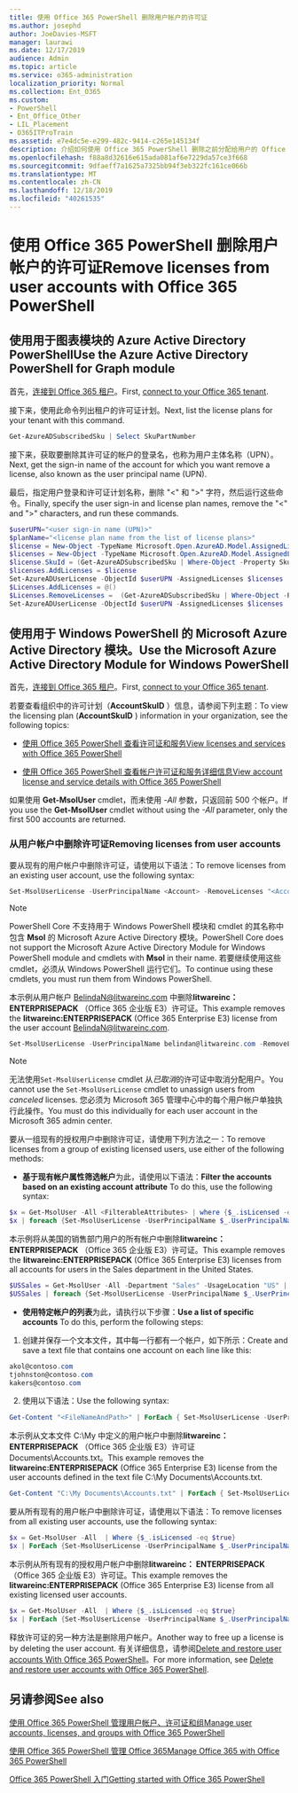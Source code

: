 ```yaml
---
title: 使用 Office 365 PowerShell 删除用户帐户的许可证
ms.author: josephd
author: JoeDavies-MSFT
manager: laurawi
ms.date: 12/17/2019
audience: Admin
ms.topic: article
ms.service: o365-administration
localization_priority: Normal
ms.collection: Ent_O365
ms.custom:
- PowerShell
- Ent_Office_Other
- LIL_Placement
- O365ITProTrain
ms.assetid: e7e4dc5e-e299-482c-9414-c265e145134f
description: 介绍如何使用 Office 365 PowerShell 删除之前分配给用户的 Office 365 许可证。
ms.openlocfilehash: f88a8d32616e615ada081af6e7229da57ce3f668
ms.sourcegitcommit: 9dfaeff7a1625a7325bb94f3eb322fc161ce066b
ms.translationtype: MT
ms.contentlocale: zh-CN
ms.lasthandoff: 12/18/2019
ms.locfileid: "40261535"
---
```

# <a name="remove-licenses-from-user-accounts-with-office-365-powershell"></a><span data-ttu-id="7f379-103">使用 Office 365 PowerShell 删除用户帐户的许可证</span><span class="sxs-lookup"><span data-stu-id="7f379-103">Remove licenses from user accounts with Office 365 PowerShell</span></span>

## <a name="use-the-azure-active-directory-powershell-for-graph-module"></a><span data-ttu-id="7f379-104">使用用于图表模块的 Azure Active Directory PowerShell</span><span class="sxs-lookup"><span data-stu-id="7f379-104">Use the Azure Active Directory PowerShell for Graph module</span></span>

<span data-ttu-id="7f379-105">首先，[连接到 Office 365 租户](connect-to-office-365-powershell.md#connect-with-the-azure-active-directory-powershell-for-graph-module)。</span><span class="sxs-lookup"><span data-stu-id="7f379-105">First, [connect to your Office 365 tenant](connect-to-office-365-powershell.md#connect-with-the-azure-active-directory-powershell-for-graph-module).</span></span>

<span data-ttu-id="7f379-106">接下来，使用此命令列出租户的许可证计划。</span><span class="sxs-lookup"><span data-stu-id="7f379-106">Next, list the license plans for your tenant with this command.</span></span>

```powershell
Get-AzureADSubscribedSku | Select SkuPartNumber
```

<span data-ttu-id="7f379-107">接下来，获取要删除其许可证的帐户的登录名，也称为用户主体名称（UPN）。</span><span class="sxs-lookup"><span data-stu-id="7f379-107">Next, get the sign-in name of the account for which you want remove a license, also known as the user principal name (UPN).</span></span>

<span data-ttu-id="7f379-108">最后，指定用户登录和许可证计划名称，删除 "<" 和 ">" 字符，然后运行这些命令。</span><span class="sxs-lookup"><span data-stu-id="7f379-108">Finally, specify the user sign-in and license plan names, remove the "<" and ">" characters, and run these commands.</span></span>

```powershell
$userUPN="<user sign-in name (UPN)>"
$planName="<license plan name from the list of license plans>"
$license = New-Object -TypeName Microsoft.Open.AzureAD.Model.AssignedLicense
$licenses = New-Object -TypeName Microsoft.Open.AzureAD.Model.AssignedLicenses
$license.SkuId = (Get-AzureADSubscribedSku | Where-Object -Property SkuPartNumber -Value $planName -EQ).SkuID
$licenses.AddLicenses = $license
Set-AzureADUserLicense -ObjectId $userUPN -AssignedLicenses $licenses
$Licenses.AddLicenses = @()
$Licenses.RemoveLicenses =  (Get-AzureADSubscribedSku | Where-Object -Property SkuPartNumber -Value $planName -EQ).SkuID
Set-AzureADUserLicense -ObjectId $userUPN -AssignedLicenses $licenses
```

## <a name="use-the-microsoft-azure-active-directory-module-for-windows-powershell"></a><span data-ttu-id="7f379-109">使用用于 Windows PowerShell 的 Microsoft Azure Active Directory 模块。</span><span class="sxs-lookup"><span data-stu-id="7f379-109">Use the Microsoft Azure Active Directory Module for Windows PowerShell</span></span>

<span data-ttu-id="7f379-110">首先，[连接到 Office 365 租户](connect-to-office-365-powershell.md#connect-with-the-microsoft-azure-active-directory-module-for-windows-powershell)。</span><span class="sxs-lookup"><span data-stu-id="7f379-110">First, [connect to your Office 365 tenant](connect-to-office-365-powershell.md#connect-with-the-microsoft-azure-active-directory-module-for-windows-powershell).</span></span>
   
<span data-ttu-id="7f379-111">若要查看组织中的许可计划（**AccountSkuID** ）信息，请参阅下列主题：</span><span class="sxs-lookup"><span data-stu-id="7f379-111">To view the licensing plan (**AccountSkuID** ) information in your organization, see the following topics:</span></span>
    
  - [<span data-ttu-id="7f379-112">使用 Office 365 PowerShell 查看许可证和服务</span><span class="sxs-lookup"><span data-stu-id="7f379-112">View licenses and services with Office 365 PowerShell</span></span>](view-licenses-and-services-with-office-365-powershell.md)
    
  - [<span data-ttu-id="7f379-113">使用 Office 365 PowerShell 查看帐户许可证和服务详细信息</span><span class="sxs-lookup"><span data-stu-id="7f379-113">View account license and service details with Office 365 PowerShell</span></span>](view-account-license-and-service-details-with-office-365-powershell.md)
    
<span data-ttu-id="7f379-114">如果使用 **Get-MsolUser** cmdlet，而未使用 _-All_ 参数，只返回前 500 个帐户。</span><span class="sxs-lookup"><span data-stu-id="7f379-114">If you use the **Get-MsolUser** cmdlet without using the _-All_ parameter, only the first 500 accounts are returned.</span></span>
    
### <a name="removing-licenses-from-user-accounts"></a><span data-ttu-id="7f379-115">从用户帐户中删除许可证</span><span class="sxs-lookup"><span data-stu-id="7f379-115">Removing licenses from user accounts</span></span>

<span data-ttu-id="7f379-116">要从现有的用户帐户中删除许可证，请使用以下语法：</span><span class="sxs-lookup"><span data-stu-id="7f379-116">To remove licenses from an existing user account, use the following syntax:</span></span>
  
```powershell
Set-MsolUserLicense -UserPrincipalName <Account> -RemoveLicenses "<AccountSkuId1>", "<AccountSkuId2>"...
```

>[!Note]
><span data-ttu-id="7f379-117">PowerShell Core 不支持用于 Windows PowerShell 模块和 cmdlet 的其名称中包含 **Msol** 的 Microsoft Azure Active Directory 模块。</span><span class="sxs-lookup"><span data-stu-id="7f379-117">PowerShell Core does not support the Microsoft Azure Active Directory Module for Windows PowerShell module and cmdlets with **Msol** in their name.</span></span> <span data-ttu-id="7f379-118">若要继续使用这些 cmdlet，必须从 Windows PowerShell 运行它们。</span><span class="sxs-lookup"><span data-stu-id="7f379-118">To continue using these cmdlets, you must run them from Windows PowerShell.</span></span>
>

<span data-ttu-id="7f379-119">本示例从用户帐户 BelindaN@litwareinc.com 中删除**litwareinc： ENTERPRISEPACK** （Office 365 企业版 E3）许可证。</span><span class="sxs-lookup"><span data-stu-id="7f379-119">This example removes the **litwareinc:ENTERPRISEPACK** (Office 365 Enterprise E3) license from the user account BelindaN@litwareinc.com.</span></span>
  
```powershell
Set-MsolUserLicense -UserPrincipalName belindan@litwareinc.com -RemoveLicenses "litwareinc:ENTERPRISEPACK"
```

>[!Note]
><span data-ttu-id="7f379-120">无法使用`Set-MsolUserLicense` cmdlet 从*已取消*的许可证中取消分配用户。</span><span class="sxs-lookup"><span data-stu-id="7f379-120">You cannot use the `Set-MsolUserLicense` cmdlet to unassign users from *canceled* licenses.</span></span> <span data-ttu-id="7f379-121">您必须为 Microsoft 365 管理中心中的每个用户帐户单独执行此操作。</span><span class="sxs-lookup"><span data-stu-id="7f379-121">You must do this individually for each user account in the Microsoft 365 admin center.</span></span>
>

<span data-ttu-id="7f379-122">要从一组现有的授权用户中删除许可证，请使用下列方法之一：</span><span class="sxs-lookup"><span data-stu-id="7f379-122">To remove licenses from a group of existing licensed users, use either of the following methods:</span></span>
  
- <span data-ttu-id="7f379-123">**基于现有帐户属性筛选帐户**为此，请使用以下语法：</span><span class="sxs-lookup"><span data-stu-id="7f379-123">**Filter the accounts based on an existing account attribute** To do this, use the following syntax:</span></span>
    
```powershell
$x = Get-MsolUser -All <FilterableAttributes> | where {$_.isLicensed -eq $true}
$x | foreach {Set-MsolUserLicense -UserPrincipalName $_.UserPrincipalName -RemoveLicenses "<AccountSkuId1>", "<AccountSkuId2>"...}
```

<span data-ttu-id="7f379-124">本示例将从美国的销售部门用户的所有帐户中删除**litwareinc： ENTERPRISEPACK** （Office 365 企业版 E3）许可证。</span><span class="sxs-lookup"><span data-stu-id="7f379-124">This example removes the  **litwareinc:ENTERPRISEPACK** (Office 365 Enterprise E3) licenses from all accounts for users in the Sales department in the United States.</span></span>
    
```powershell
$USSales = Get-MsolUser -All -Department "Sales" -UsageLocation "US" | where {$_.isLicensed -eq $true}
$USSales | foreach {Set-MsolUserLicense -UserPrincipalName $_.UserPrincipalName -RemoveLicenses "litwareinc:ENTERPRISEPACK"}
```

- <span data-ttu-id="7f379-125">**使用特定帐户的列表**为此，请执行以下步骤：</span><span class="sxs-lookup"><span data-stu-id="7f379-125">**Use a list of specific accounts** To do this, perform the following steps:</span></span>
    
1. <span data-ttu-id="7f379-126">创建并保存一个文本文件，其中每一行都有一个帐户，如下所示：</span><span class="sxs-lookup"><span data-stu-id="7f379-126">Create and save a text file that contains one account on each line like this:</span></span>
    
  ```powershell
akol@contoso.com
tjohnston@contoso.com
kakers@contoso.com
  ```

2. <span data-ttu-id="7f379-127">使用以下语法：</span><span class="sxs-lookup"><span data-stu-id="7f379-127">Use the following syntax:</span></span>
    
  ```powershell
  Get-Content "<FileNameAndPath>" | ForEach { Set-MsolUserLicense -UserPrincipalName $_ -RemoveLicenses "<AccountSkuId1>", "<AccountSkuId2>"... }
  ```

<span data-ttu-id="7f379-128">本示例从文本文件 C:\My 中定义的用户帐户中删除**litwareinc： ENTERPRISEPACK** （Office 365 企业版 E3）许可证 Documents\Accounts.txt。</span><span class="sxs-lookup"><span data-stu-id="7f379-128">This example removes the **litwareinc:ENTERPRISEPACK** (Office 365 Enterprise E3) license from the user accounts defined in the text file C:\My Documents\Accounts.txt.</span></span>
    
  ```powershell
  Get-Content "C:\My Documents\Accounts.txt" | ForEach { Set-MsolUserLicense -UserPrincipalName $_ -RemoveLicenses "litwareinc:ENTERPRISEPACK" }
  ```

<span data-ttu-id="7f379-129">要从所有现有的用户帐户中删除许可证，请使用以下语法：</span><span class="sxs-lookup"><span data-stu-id="7f379-129">To remove licenses from all existing user accounts, use the following syntax:</span></span>
  
```powershell
$x = Get-MsolUser -All  | Where {$_.isLicensed -eq $true}
$x | ForEach {Set-MsolUserLicense -UserPrincipalName $_.UserPrincipalName -RemoveLicenses "<AccountSkuId1>", "<AccountSkuId2>"...}
```

<span data-ttu-id="7f379-130">本示例从所有现有的授权用户帐户中删除**litwareinc： ENTERPRISEPACK** （Office 365 企业版 E3）许可证。</span><span class="sxs-lookup"><span data-stu-id="7f379-130">This example removes the **litwareinc:ENTERPRISEPACK** (Office 365 Enterprise E3) license from all existing licensed user accounts.</span></span>
  
```powershell
$x = Get-MsolUser -All  | Where {$_.isLicensed -eq $true}
$x | ForEach {Set-MsolUserLicense -UserPrincipalName $_.UserPrincipalName -RemoveLicenses "litwareinc:ENTERPRISEPACK"}
```

<span data-ttu-id="7f379-131">释放许可证的另一种方法是删除用户帐户。</span><span class="sxs-lookup"><span data-stu-id="7f379-131">Another way to free up a license is by deleting the user account.</span></span> <span data-ttu-id="7f379-132">有关详细信息，请参阅[Delete and restore user accounts With Office 365 PowerShell](delete-and-restore-user-accounts-with-office-365-powershell.md)。</span><span class="sxs-lookup"><span data-stu-id="7f379-132">For more information, see [Delete and restore user accounts with Office 365 PowerShell](delete-and-restore-user-accounts-with-office-365-powershell.md).</span></span>
  
## <a name="see-also"></a><span data-ttu-id="7f379-133">另请参阅</span><span class="sxs-lookup"><span data-stu-id="7f379-133">See also</span></span>

[<span data-ttu-id="7f379-134">使用 Office 365 PowerShell 管理用户帐户、许可证和组</span><span class="sxs-lookup"><span data-stu-id="7f379-134">Manage user accounts, licenses, and groups with Office 365 PowerShell</span></span>](manage-user-accounts-and-licenses-with-office-365-powershell.md)
  
[<span data-ttu-id="7f379-135">使用 Office 365 PowerShell 管理 Office 365</span><span class="sxs-lookup"><span data-stu-id="7f379-135">Manage Office 365 with Office 365 PowerShell</span></span>](manage-office-365-with-office-365-powershell.md)
  
[<span data-ttu-id="7f379-136">Office 365 PowerShell 入门</span><span class="sxs-lookup"><span data-stu-id="7f379-136">Getting started with Office 365 PowerShell</span></span>](getting-started-with-office-365-powershell.md)

